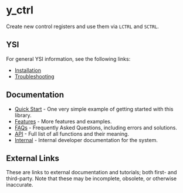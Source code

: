 # y_ctrl

Create new control registers and use them via `LCTRL` and `SCTRL`.

## YSI

For general YSI information, see the following links:

* [Installation](../installation.md)
* [Troubleshooting](../troubleshooting.md)

## Documentation

* [Quick Start](y_ctrl/quick-start.md) - One very simple example of getting started with this library.
* [Features](y_ctrl/features.md) - More features and examples.
* [FAQs](y_ctrl/faqs.md) - Frequently Asked Questions, including errors and solutions.
* [API](y_ctrl/api.md) - Full list of all functions and their meaning.
* [Internal](y_ctrl/internal.md) - Internal developer documentation for the system.

## External Links

These are links to external documentation and tutorials; both first- and third-party.  Note that these may be incomplete, obsolete, or otherwise inaccurate.

